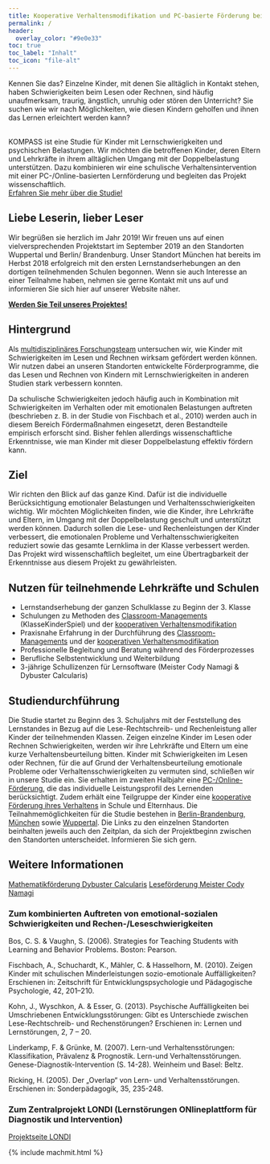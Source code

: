 ```yaml
---
title: Kooperative Verhaltensmodifikation und PC-basierte Förderung bei Verhaltensauffälligkeiten und Schulschwierigkeiten
permalink: /
header:
  overlay_color: "#9e0e33"
toc: true
toc_label: "Inhalt"
toc_icon: "file-alt"
---
```

Kennen Sie das? Einzelne Kinder, mit denen Sie alltäglich in Kontakt stehen, haben Schwierigkeiten beim Lesen oder Rechnen, sind häufig unaufmerksam, traurig, ängstlich, unruhig oder stören den Unterricht?
Sie suchen wie wir nach Möglichkeiten, wie diesen Kindern geholfen und ihnen das Lernen erleichtert werden kann?  
<aside class="notice--primary">
  <br> KOMPASS ist eine Studie für Kinder mit Lernschwierigkeiten und psychischen Belastungen. Wir möchten die betroffenen Kinder, deren Eltern und Lehrkräfte in ihrem alltäglichen Umgang mit der Doppelbelastung unterstützen.
  Dazu kombinieren wir eine schulische Verhaltensintervention mit einer PC-/Online-basierten Lernförderung und begleiten das Projekt wissenschaftlich.
  <br> <a href="{{ '/ueber-die-studie/' | absolute_url }}">Erfahren Sie mehr über die Studie! </a>
</aside>



## Liebe Leserin, lieber Leser
Wir begrüßen sie herzlich im Jahr 2019! Wir freuen uns auf einen vielversprechenden Projektstart im September 2019 an den Standorten Wuppertal und Berlin/ Brandenburg. Unser Standort München hat bereits im Herbst 2018 erfolgreich mit den ersten Lernstandserhebungen an den dortigen teilnehmenden Schulen begonnen. Wenn sie auch Interesse an einer Teilnahme haben, nehmen sie gerne Kontakt mit uns auf und informieren Sie sich hier auf unserer Website näher. 

<aside class="notice--info">
  <strong>
  <a href="{{ '/kontakt/' | absolute_url }}">Werden Sie Teil unseres Projektes!</a>
  </strong>
</aside>

## Hintergrund
Als [multidisziplinäres Forschungsteam](http://www.kompass-forschung.de/team/) untersuchen wir, wie Kinder mit Schwierigkeiten im Lesen und Rechnen wirksam gefördert werden können. Wir nutzen dabei an unseren Standorten entwickelte Förderprogramme, die das Lesen und Rechnen von Kindern mit Lernschwierigkeiten in anderen Studien stark verbessern konnten. 

Da schulische Schwierigkeiten jedoch häufig auch in Kombination mit Schwierigkeiten im Verhalten oder mit emotionalen Belastungen auftreten (beschrieben z. B. in der Studie von Fischbach et al., 2010) werden auch in diesem Bereich Fördermaßnahmen eingesetzt, deren Bestandteile empirisch erforscht sind. 
Bisher fehlen allerdings wissenschaftliche Erkenntnisse, wie man Kinder mit dieser Doppelbelastung effektiv fördern kann.

## Ziel
Wir richten den Blick auf das ganze Kind. Dafür ist die individuelle Berücksichtigung emotionaler Belastungen und Verhaltensschwierigkeiten wichtig. 
Wir möchten Möglichkeiten finden, wie die Kinder, ihre Lehrkräfte und Eltern, im Umgang mit der Doppelbelastung geschult und unterstützt werden können.
Dadurch sollen die Lese- und Rechenleistungen der Kinder verbessert, die emotionalen Probleme und Verhaltensschwierigkeiten reduziert sowie das gesamte Lernklima in der Klasse verbessert werden.
Das Projekt wird wissenschaftlich begleitet, um eine Übertragbarkeit der Erkenntnisse aus diesem Projekt zu gewährleisten.

## Nutzen für teilnehmende Lehrkräfte und Schulen
-	Lernstandserhebung der ganzen Schulklasse zu Beginn der 3. Klasse
- Schulungen zu Methoden des [Classroom-Managements](http://www.kompass-forschung.de/ueber-die-studie/interventionen/#ii-pc-gest%C3%BCtzte-f%C3%B6rderung-der-schulischen-leistungsschw%C3%A4chen) (KlasseKinderSpiel) und der [kooperativen Verhaltensmodifikation](http://www.kompass-forschung.de/ueber-die-studie/interventionen/#ii-pc-gest%C3%BCtzte-f%C3%B6rderung-der-schulischen-leistungsschw%C3%A4chen)
- Praxisnahe Erfahrung in der Durchführung des [Classroom-Managements](http://www.kompass-forschung.de/ueber-die-studie/interventionen/#ii-pc-gest%C3%BCtzte-f%C3%B6rderung-der-schulischen-leistungsschw%C3%A4chen) und der [kooperativen Verhaltensmodifikation](http://www.kompass-forschung.de/ueber-die-studie/interventionen/#ii-pc-gest%C3%BCtzte-f%C3%B6rderung-der-schulischen-leistungsschw%C3%A4chen)
- Professionelle Begleitung und Beratung während des Förderprozesses
- Berufliche Selbstentwicklung und Weiterbildung
- 3-jährige Schullizenzen für Lernsoftware (Meister Cody Namagi & Dybuster Calcularis)

## Studiendurchführung
Die Studie startet zu Beginn des 3. Schuljahrs mit der Feststellung des Lernstandes in Bezug auf die Lese-Rechtschreib- und Rechenleistung aller Kinder der teilnehmenden Klassen.
Zeigen einzelne Kinder im Lesen oder Rechnen Schwierigkeiten, werden wir ihre Lehrkräfte und Eltern um eine kurze Verhaltensbeurteilung bitten.
Kinder mit Schwierigkeiten im Lesen oder Rechnen, für die auf Grund der Verhaltensbeurteilung emotionale Probleme oder Verhaltensschwierigkeiten zu vermuten sind, schließen wir in unsere Studie ein. 
Sie erhalten im zweiten Halbjahr eine [PC-/Online-Förderung](http://www.kompass-forschung.de/ueber-die-studie/interventionen/#ii-pc-gest%C3%BCtzte-f%C3%B6rderung-der-schulischen-leistungsschw%C3%A4chen), die das individuelle Leistungsprofil des Lernenden berücksichtigt. Zudem erhält eine Teilgruppe der Kinder eine [kooperative Förderung ihres Verhaltens](http://www.kompass-forschung.de/ueber-die-studie/interventionen/#ii-pc-/-online-gest%C3%BCtzte-f%C3%B6rderung-der-schulischen-leistungsschwierigkeiten) in Schule und Elternhaus.
Die Teilnahmemöglichkeiten für die Studie bestehen in [Berlin-Brandenburg](http://www.kompass-forschung.de/projektablauf/berlin-brandenburg/), [München](http://www.kompass-forschung.de/projektablauf/muenchen) sowie [Wuppertal](http://www.kompass-forschung.de/projektablauf/wuppertal). Die Links zu den einzelnen Standorten beinhalten jeweils auch den Zeitplan, da sich der Projektbeginn zwischen den Standorten unterscheidet. Informieren Sie sich gern.

## Weitere Informationen
[Mathematikförderung Dybuster Calcularis](https://dybuster.com/de/calcularis/)
[Leseförderung Meister Cody Namagi](https://www.meistercody.com/produkte/namagi-legasthenie/)

### Zum kombinierten Auftreten von emotional-sozialen Schwierigkeiten und Rechen-/Leseschwierigkeiten
Bos, C. S. & Vaughn, S. (2006). Strategies for Teaching Students with Learning and Behavior Problems. Boston: Pearson.

Fischbach, A., Schuchardt, K., Mähler, C. & Hasselhorn, M. (2010). Zeigen Kinder mit schulischen Minderleistungen sozio-emotionale Auffälligkeiten? Erschienen in: Zeitschrift für Entwicklungspsychologie und Pädagogische Psychologie, 42, 201–210.

Kohn, J., Wyschkon, A. & Esser, G. (2013). Psychische Auffälligkeiten bei Umschriebenen
Entwicklungsstörungen: Gibt es Unterschiede zwischen Lese-Rechtschreib- und Rechenstörungen? Erschienen in: Lernen und Lernstörungen, 2, 7 – 20.

Linderkamp, F. & Grünke, M. (2007). Lern-und Verhaltensstörungen: Klassifikation, Prävalenz & Prognostik. Lern-und Verhaltensstörungen. Genese-Diagnostik-Intervention (S. 14-28). Weinheim und Basel: Beltz.

Ricking, H. (2005). Der „Overlap“ von Lern- und Verhaltensstörungen. Erschienen in: Sonderpädagogik, 35, 235-248.

### Zum Zentralprojekt LONDI (**L**ernstörungen **ON**lineplattform für **D**iagnostik und **I**ntervention)
[Projektseite LONDI](https://www.londi.de)

{% include machmit.html %}
